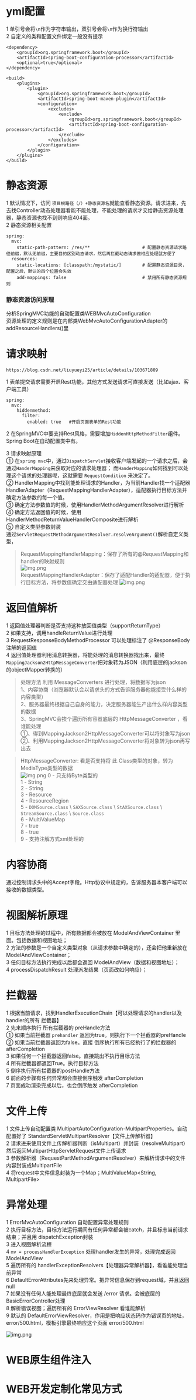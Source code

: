 # yml配置
1 单引号会将```\n```作为字符串输出，双引号会将```\n```作为换行符输出  
2 自定义的类和配置文件绑定一般没有提示
```
<dependency>
    <groupId>org.springframework.boot</groupId>
    <artifactId>spring-boot-configuration-processor</artifactId>
    <optional>true</optional>
</dependency>

<build>
    <plugins>
        <plugin>
            <groupId>org.springframework.boot</groupId>
            <artifactId>spring-boot-maven-plugin</artifactId>
            <configuration>
                <excludes>
                    <exclude>
                        <groupId>org.springframework.boot</groupId>
                        <artifactId>spring-boot-configuration-processor</artifactId>
                    </exclude>
                </excludes>
            </configuration>
        </plugin>
    </plugins>
</build>
```

# 静态资源
1 默认情况下，访问 ```项目根路径（/）+静态资源名```就能查看静态资源。请求进来，先去找Controller动态处理器看能不能处理，不能处理的请求才交给静态资源处理器，静态资源也找不到则响应404面。  
2 静态资源相关配置
```
spring:
  mvc:
    static-path-pattern: /res/**                    # 配置静态资源请求路径前缀，默认无前缀，主要目的区别动态请求，然后再拦截动态请求做相应处理就方便了
  resources:
    static-locations: [classpath:/mystatic/]        # 配置静态资源目录，配置之后，默认的四个位置会失效
    add-mappings: false                             # 禁用所有静态资源规则
```

### 静态资源访问原理
分析SpringMVC功能的自动配置类WEBMvcAutoConfiguration  
资源处理的定义规则是在内部类WebMvcAutoConfigurationAdapter的addResourceHandlers()里

# 请求映射
```
https://blog.csdn.net/liuyueyi25/article/details/103671809
```
1 表单提交请求需要开启Rest功能，其他方式发送请求可直接发送（比如ajax、客户端工具）
```
spring:
  mvc:
    hiddenmethod:
      filter:
        enabled: true   #开启页面表单的Rest功能
```
2 在SpringMVC中要支持Rest风格，需要增加```HiddenHttpMethodFilter```组件。Spring Boot在自动配置类中有。

3 请求映射原理  
① 在```spring mvc```中，通过```DispatchServlet```接收客户端发起的一个请求之后，会通过```HanderMapping```来获取对应的请求处理器；
而```HanderMapping```如何找到可以处理这个请求的处理器呢，这就需要 ```RequestCondition``` 来决定了。  
② HandlerMapping中找到能处理请求的Handler，为当前Handler找一个适配器HandlerAdapter（RequestMappingHandlerAdapter），适配器执行目标方法并确定方法参数的每一个值。  
③ 确定方法参数值的时候，使用HandlerMethodArgumentResolver进行解析  
④ 确定方法返回值的时候，使用HandlerMethodReturnValueHandlerComposite进行解析  
⑤ 自定义类型参数封装  
通过```ServletRequestMethodArgumentResolver.resolveArgument()```解析自定义类型，

> RequestMappingHandlerMapping：保存了所有的@RequestMapping和handler的映射规则  
![img.png](images/处理器映射集合.png)  
RequestMappingHandlerAdapter：保存了适配Handler的适配器，便于执行目标方法，将参数值确定交由适配器处理
![img.png](images/处理器适配器集合.png)

# 返回值解析
1 返回值处理器判断是否支持这种放回值类型（supportReturnType）  
2 如果支持，调用handleReturnValue进行处理  
3 RequestResponseBodyMethodProcessor 可以处理标注了 @ResponseBody 注解的返回值  
4 返回值处理器利用消息转换器，将能处理的消息转换器找出来，最终```MappingJackson2HttpMessageConverter```把对象转为JSON（利用底层的jackson的objectMapper转换的）

> 处理方法
> 利用 MessageConverters 进行处理，将数据写为json  
1、内容协商（浏览器默认会以请求头的方式告诉服务器他能接受什么样的内容类型）  
2、服务器最终根据自己自身的能力，决定服务器能生产出什么样内容类型的数据  
3、SpringMVC会挨个遍历所有容器底层的 HttpMessageConverter ，看谁能处理  
①、得到MappingJackson2HttpMessageConverter可以将对象写为json  
②、利用MappingJackson2HttpMessageConverter将对象转为json再写出去

> HttpMessageConverter: 看是否支持将 此 Class类型的对象，转为MediaType类型的数据  
> ![img.png](images/消息转换器集合.png)
0 - 只支持Byte类型的  
1 - String  
2 - String  
3 - Resource  
4 - ResourceRegion  
5 - ```DOMSource.class``` \ ```SAXSource.class``` \ ```StAXSource.class``` \ ```StreamSource.class``` \ ```Source.class```  
6 - MultiValueMap  
7 - true  
8 - true  
9 - 支持注解方式xml处理的

# 内容协商
通过控制请求头中的Accept字段。Http协议中规定的，告诉服务器本客户端可以接收的数据类型。

# 视图解析原理
1 目标方法处理的过程中，所有数据都会被放在 ModelAndViewContainer 里面。包括数据和视图地址；  
2 方法的参数是一个自定义类型对象（从请求参数中确定的），还会把他重新放在 ModelAndViewContainer；  
3 任何目标方法执行完成以后都会返回 ModelAndView（数据和视图地址）；  
4 processDispatchResult  处理派发结果（页面改如何响应）；

# 拦截器
1 根据当前请求，找到HandlerExecutionChain【可以处理请求的handler以及handler的所有 拦截器】  
2 先来顺序执行 所有拦截器的 preHandle方法  
① 如果当前拦截器 ```prehandler``` 返回为true。则执行下一个拦截器的preHandle  
② 如果当前拦截器返回为false。直接    倒序执行所有已经执行了的拦截器的  afterCompletion  
3 如果任何一个拦截器返回false。直接跳出不执行目标方法  
4 所有拦截器都返回True。执行目标方法  
5 倒序执行所有拦截器的postHandle方法  
6 前面的步骤有任何异常都会直接倒序触发 afterCompletion  
7 页面成功渲染完成以后，也会倒序触发 afterCompletion

# 文件上传
1 文件上传自动配置类 MultipartAutoConfiguration-MultipartProperties。自动配置好了 StandardServletMultipartResolver【文件上传解析器】  
2 请求进来使用文件上传解析器判断（isMultipart）并封装（resolveMultipart）然后返回MultipartHttpServletRequest文件上传请求  
3 参数解析器（RequestPartMethodArgumentResolver）来解析请求中的文件内容封装成MultipartFile  
4 将request中文件信息封装为一个Map；MultiValueMap<String, MultipartFile>  

# 异常处理
1 ErrorMvcAutoConfiguration 自动配置异常处理规则  
2 执行目标方法，目标方法运行期间有任何异常都会被catch，并且标志当前请求结束；并且用 dispatchException封装  
3 进入视图解析流程  
4 ```mv = processHandlerException``` 处理handler发生的异常，处理完成返回ModelAndView  
5 遍历所有的 handlerExceptionResolvers【处理器异常解析器】，看谁能处理当前异常  
6 DefaultErrorAttributes先来处理异常。把异常信息保存到request域，并且返回null  
7 如果没有任何人能处理最终底层就会发送 /error 请求。会被底层的BasicErrorController处理  
8 解析错误视图；遍历所有的  ErrorViewResolver  看谁能解析  
9 默认的 DefaultErrorViewResolver，作用是把响应状态码作为错误页的地址，error/500.html，模板引擎最终响应这个页面 error/500.html

![img.png](images/异常处理解析器集合.png)

# WEB原生组件注入


# WEB开发定制化常见方式


